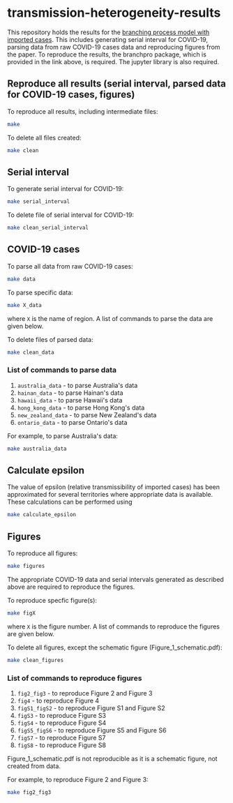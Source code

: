 # transmission-heterogeneity-results

This repository holds the results for the [branching process model with imported cases](https://github.com/SABS-R3-Epidemiology/branchpro). This includes generating serial interval for COVID-19, parsing data from raw COVID-19 cases data and reproducing figures from the paper. To reproduce the results, the branchpro package, which is provided in the link above, is required. The jupyter library is also required.

## Reproduce all results (serial interval, parsed data for COVID-19 cases, figures)
To reproduce all results, including intermediate files:
```bash
make
```

To delete all files created:
```bash
make clean
```


## Serial interval
To generate serial interval for COVID-19:
```bash
make serial_interval
```

To delete file of serial interval for COVID-19:
```bash
make clean_serial_interval
```


## COVID-19 cases
To parse all data from raw COVID-19 cases:
```bash
make data
```

To parse specific data:
```bash
make X_data
```
where `X` is the name of region. A list of commands to parse the data are given below.

To delete files of parsed data:
```bash
make clean_data
```
### List of commands to parse data
1. `australia_data` - to parse Australia's data
2. `hainan_data` - to parse Hainan's data
3. `hawaii_data` - to parse Hawaii's data
4. `hong_kong_data` - to parse Hong Kong's data
5. `new_zealand_data` - to parse New Zealand's data
6. `ontario_data` - to parse Ontario's data

For example, to parse Australia's data:
```bash
make australia_data
```

## Calculate epsilon
The value of epsilon (relative transmissibility of imported cases) has been
approximated for several territories where appropriate data is available. These
calculations can be performed using
```bash
make calculate_epsilon
```

## Figures
To reproduce all figures:
```bash
make figures
```
The appropriate COVID-19 data and serial intervals generated as described above are required to reproduce the figures.

To reproduce specfic figure(s):
```bash
make figX
```
where `X` is the figure number. A list of commands to reproduce the figures are given below.

To delete all figures, except the schematic figure (Figure_1_schematic.pdf):
```bash
make clean_figures
```

### List of commands to reproduce figures
1. `fig2_fig3` - to reproduce Figure 2 and Figure 3
2. `fig4` - to reproduce Figure 4
3. `figS1_figS2` - to reproduce Figure S1 and Figure S2
4. `figS3` - to reproduce Figure S3
5. `figS4` - to reproduce Figure S4
6. `figS5_figS6` - to reproduce Figure S5 and Figure S6
7. `figS7` - to reproduce Figure S7
8. `figS8` - to reproduce Figure S8

Figure_1_schematic.pdf is not reproducible as it is a schematic figure, not created from data.

For example, to reproduce Figure 2 and Figure 3:
```bash
make fig2_fig3
```

